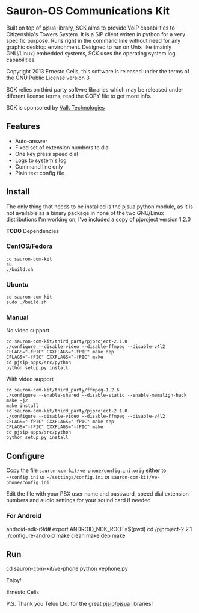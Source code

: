 Sauron-OS Communications Kit
============================

Built on top of pjsua library, SCK aims to provide VoIP capabilities to
Citizenship's Towers System. It is a SIP client writen in python for a
very specific purpose. Runs right in the command line without need for
any graphic desktop environment. Designed to run on Unix like (mainly
GNU/Linux) embedded systems, SCK uses the operating system log
capabilities.

Copyright 2013 Ernesto Celis, this software is released under the terms
of the GNU Public License version 3

SCK relies on third party softwre libraries which may be released under
diferent license terms, read the COPY file to get more info.

SCK is sponsored by [Valk Technologies](http://valktechnologies.com/)

Features
--------

* Auto-answer
* Fixed set of extension numbers to dial
* One key press speed dial
* Logs to system's log
* Command line only
* Plain text config file


Install
-------

The only thing that needs to be installed is the pjsua python module, as it is not available as a binary package in none of the two GNU/Linux distributions I'm working on, I've included a copy of pjproject version 1.2.0

**TODO** Dependencies

### CentOS/Fedora

    cd sauron-com-kit
    su
    ./build.sh


### Ubuntu

    cd sauron-com-kit
    sudo ./build.sh

### Manual

No video support

    cd sauron-com-kit/third_party/pjproject-2.1.0
    ./configure --disable-video --disable-ffmpeg --disable-v4l2
    CFLAGS="-fPIC" CXXFLAGS="-fPIC" make dep
    CFLAGS="-fPIC" CXXFLAGS="-fPIC" make
    cd pjsip-apps/src/python
    python setup.py install

With video support

    cd sauron-com-kit/third_party/ffmpeg-1.2.6
    ./configure --enable-shared --disable-static --enable-memalign-hack
    make -j2
    make install
    cd sauron-com-kit/third_party/pjproject-2.1.0
    ./configure --disable-video --disable-ffmpeg --disable-v4l2
    CFLAGS="-fPIC" CXXFLAGS="-fPIC" make dep
    CFLAGS="-fPIC" CXXFLAGS="-fPIC" make
    cd pjsip-apps/src/python
    python setup.py install


Configure
---------

Copy the file `sauron-com-kit/ve-phone/config.ini.orig` either to
`~/config.ini` or `~/settings/config.ini` or
`sauron-com-kit/ve-phone/config.ini`

Edit the file with your PBX user name and password, speed dial extension
numbers and audio settings for your sound card if needed


### For Android

  android-ndk-r9d# export ANDROID_NDK_ROOT=$(pwd)
  cd /pjproject-2.2.1
  ./configure-android
  make clean
  make dep
  make


Run
---


   cd sauron-com-kit/ve-phone
   python vephone.py


Enjoy!

Ernesto Celis

P.S. Thank you Teluu Ltd. for the great
[pjsip/pjsua](http://www.pjsip.org/) libraries!

